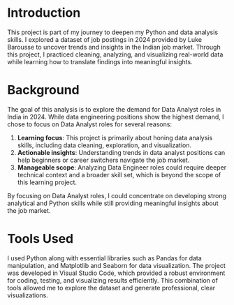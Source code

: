# Introduction

This project is part of my journey to deepen my Python and data analysis skills. I explored a dataset of job postings in 2024 provided by Luke Barousse to uncover trends and insights in the Indian job market. Through this project, I practiced cleaning, analyzing, and visualizing real-world data while learning how to translate findings into meaningful insights.

# Background

The goal of this analysis is to explore the demand for Data Analyst roles in India in 2024. While data engineering positions show the highest demand, I chose to focus on Data Analyst roles for several reasons:  
1. **Learning focus**: This project is primarily about honing data analysis skills, including data cleaning, exploration, and visualization.  
2. **Actionable insights**: Understanding trends in data analyst positions can help beginners or career switchers navigate the job market.  
3. **Manageable scope**: Analyzing Data Engineer roles could require deeper technical context and a broader skill set, which is beyond the scope of this learning project.  

By focusing on Data Analyst roles, I could concentrate on developing strong analytical and Python skills while still providing meaningful insights about the job market.

# Tools Used

I used Python along with essential libraries such as Pandas for data manipulation, and Matplotlib and Seaborn for data visualization. The project was developed in Visual Studio Code, which provided a robust environment for coding, testing, and visualizing results efficiently. This combination of tools allowed me to explore the dataset and generate professional, clear visualizations.
